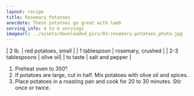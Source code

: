 ```yaml
---
layout: recipe
title: Rosemary Potatoes
anecdote: These potatoes go great with lamb
serving_info: 4 to 6 servings
imageurl: ../assets/downloaded_pics/03-rosemary-potatoes_photo.jpg
---
```

<!-- Ingredients -->

| 2 lb. | red potatoes, small |
| 1 tablespoon | rosemary, crushed |
| 2-3 tablespoons | olive oil|
| to taste | salt and pepper |

<!-- split -->
<!-- Steps -->
1. Preheat oven to 350°.
2. If potatoes are large, cut in half. Mix potatoes with olive oil and spices.
3. Place potatoes in a roasting pan and cook for 20 to 30 minutes. Stir once or twice.
